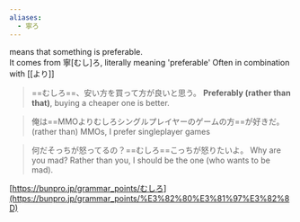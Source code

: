 ```yaml
---
aliases:
  - 寧ろ
---
```

means that something is preferable.  
It comes from 寧[むし]ろ, literally meaning 'preferable'
Often in combination with [[より]]

>==むしろ==、安い方を買って方が良いと思う。
>**Preferably (rather than that)**, buying a cheaper one is better.

>俺は==MMOよりむしろシングルプレイヤーのゲームの方==が好きだ。
>(rather than) MMOs, I prefer singleplayer games

>何だそっちが怒ってるの？==むしろ==こっちが怒りたいよ。
>Why are you mad? Rather than you, I should be the one (who wants to be mad).

[https://bunpro.jp/grammar_points/むしろ](https://bunpro.jp/grammar_points/%E3%82%80%E3%81%97%E3%82%8D)